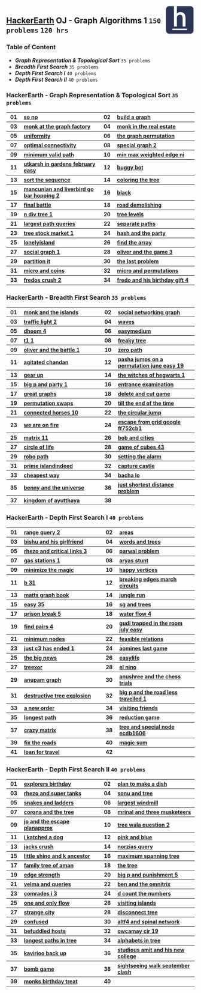<img align="right" width="80" src="/logos/hackerearth.jpg">

## [HackerEarth](https://hackerearth.com/) OJ - Graph Algorithms 1 `150 problems` `120 hrs`

### Table of Content

- ***Graph Representation & Topological Sort***        `35 problems`
- ***Breadth First Search***                           `35 problems`
- ***Depth First Search I***                           `40 problems`
- ***Depth First Search II***                          `40 problems`

### HackerEarth - Graph Representation & Topological Sort `35 problems`

<table>
    <tbody>
        <tr>
            <th align="center" width="50px">01</th><th align="left" width="550px"><a href="https://www.hackerearth.com/practice/algorithms/graphs/graph-representation/practice-problems/algorithm/so-np-c559f406/">so np</a></th>
            <th align="center" width="50px">02</th><th align="left" width="550px"><a href="https://www.hackerearth.com/practice/algorithms/graphs/graph-representation/practice-problems/algorithm/build-a-graph-5f5c6b4a/">build a graph</a></th>
        </tr>
        <tr>
            <th align="center" width="50px">03</th><th align="left" width="550px"><a href="https://www.hackerearth.com/practice/algorithms/graphs/graph-representation/practice-problems/algorithm/monk-at-the-graph-factory/">monk at the graph factory</a></th>
            <th align="center" width="50px">04</th><th align="left" width="550px"><a href="https://www.hackerearth.com/practice/algorithms/graphs/graph-representation/practice-problems/algorithm/monk-in-the-real-estate/">monk in the real estate</a></th>
        </tr>
        <tr>
            <th align="center" width="50px">05</th><th align="left" width="550px"><a href="https://www.hackerearth.com/practice/algorithms/graphs/graph-representation/practice-problems/algorithm/uniformity-794d7bdc/">uniformity</a></th>
            <th align="center" width="50px">06</th><th align="left" width="550px"><a href="https://www.hackerearth.com/practice/algorithms/graphs/graph-representation/practice-problems/approximate/the-graph-permutation-be0db3d3/">the graph permutation</a></th>
        </tr>
        <tr>
            <th align="center" width="50px">07</th><th align="left" width="550px"><a href="https://www.hackerearth.com/practice/algorithms/graphs/graph-representation/practice-problems/algorithm/optimal-connectivity-c6ae79ca/">optimal connectivity</a></th>
            <th align="center" width="50px">08</th><th align="left" width="550px"><a href="https://www.hackerearth.com/practice/algorithms/graphs/graph-representation/practice-problems/algorithm/special-graph-2-3b2bf33c/">special graph 2</a></th>
        </tr>
        <tr>
            <th align="center" width="50px">09</th><th align="left" width="550px"><a href="https://www.hackerearth.com/practice/algorithms/graphs/graph-representation/practice-problems/algorithm/minimum-valid-path-3dc5bd03/">minimum valid path</a></th>
            <th align="center" width="50px">10</th><th align="left" width="550px"><a href="https://www.hackerearth.com/practice/algorithms/graphs/graph-representation/practice-problems/algorithm/min-max-weighted-edge-ni-f211b5cb/">min max weighted edge ni</a></th>
        </tr>
        <tr>
            <th align="center" width="50px">11</th><th align="left" width="550px"><a href="https://www.hackerearth.com/practice/algorithms/graphs/graph-representation/practice-problems/algorithm/utkarsh-in-gardens-february-easy/">utkarsh in gardens february easy</a></th>
            <th align="center" width="50px">12</th><th align="left" width="550px"><a href="https://www.hackerearth.com/practice/algorithms/graphs/graph-representation/practice-problems/algorithm/buggy-bot-d8f6eb53/">buggy bot</a></th>
        </tr>
        <tr>
            <th align="center" width="50px">13</th><th align="left" width="550px"><a href="https://www.hackerearth.com/practice/algorithms/graphs/graph-representation/practice-problems/algorithm/sort-the-sequence-d77d8f67/">sort the sequence</a></th>
            <th align="center" width="50px">14</th><th align="left" width="550px"><a href="https://www.hackerearth.com/practice/algorithms/graphs/graph-representation/practice-problems/algorithm/coloring-the-tree-7e8a557a/">coloring the tree</a></th>
        </tr>
        <tr>
            <th align="center" width="50px">15</th><th align="left" width="550px"><a href="https://www.hackerearth.com/practice/algorithms/graphs/graph-representation/practice-problems/algorithm/mancunian-and-liverbird-go-bar-hopping-2/">mancunian and liverbird go bar hopping 2</a></th>
            <th align="center" width="50px">16</th><th align="left" width="550px"><a href="https://www.hackerearth.com/practice/algorithms/graphs/graph-representation/practice-problems/algorithm/black-707332fc/">black</a></th>
        </tr>
        <tr>
            <th align="center" width="50px">17</th><th align="left" width="550px"><a href="https://www.hackerearth.com/practice/algorithms/graphs/graph-representation/practice-problems/algorithm/final-battle/">final battle</a></th>
            <th align="center" width="50px">18</th><th align="left" width="550px"><a href="https://www.hackerearth.com/practice/algorithms/graphs/graph-representation/practice-problems/algorithm/road-demolishing/">road demolishing</a></th>
        </tr>
        <tr>
            <th align="center" width="50px">19</th><th align="left" width="550px"><a href="https://www.hackerearth.com/practice/algorithms/graphs/graph-representation/practice-problems/algorithm/n-div-tree-1/">n div tree 1</a></th>
            <th align="center" width="50px">20</th><th align="left" width="550px"><a href="https://www.hackerearth.com/practice/algorithms/graphs/graph-representation/practice-problems/algorithm/tree-levels-a6d06fe1/">tree levels</a></th>
        </tr>
        <tr>
            <th align="center" width="50px">21</th><th align="left" width="550px"><a href="https://www.hackerearth.com/practice/algorithms/graphs/graph-representation/practice-problems/algorithm/largest-path-queries-86ba3f71/">largest path queries</a></th>
            <th align="center" width="50px">22</th><th align="left" width="550px"><a href="https://www.hackerearth.com/practice/algorithms/graphs/graph-representation/practice-problems/algorithm/separate-paths-2638c0fa/">separate paths</a></th>
        </tr>
        <tr>
            <th align="center" width="50px">23</th><th align="left" width="550px"><a href="https://www.hackerearth.com/practice/algorithms/graphs/graph-representation/practice-problems/algorithm/tree-stock-market-1-9872b56f/">tree stock market 1</a></th>
            <th align="center" width="50px">24</th><th align="left" width="550px"><a href="https://www.hackerearth.com/practice/algorithms/graphs/graph-representation/practice-problems/algorithm/hash-and-the-party-353f1555/">hash and the party</a></th>
        </tr>
        <tr>
            <th align="center" width="50px">25</th><th align="left" width="550px"><a href="https://www.hackerearth.com/practice/algorithms/graphs/topological-sort/practice-problems/algorithm/lonelyisland-49054110/">lonelyisland</a></th>
            <th align="center" width="50px">26</th><th align="left" width="550px"><a href="https://www.hackerearth.com/practice/algorithms/graphs/topological-sort/practice-problems/algorithm/find-the-array-616201fd/">find the array</a></th>
        </tr>
        <tr>
            <th align="center" width="50px">27</th><th align="left" width="550px"><a href="https://www.hackerearth.com/practice/algorithms/graphs/topological-sort/practice-problems/algorithm/social-graph-1-ac58bbdf/">social graph 1</a></th>
            <th align="center" width="50px">28</th><th align="left" width="550px"><a href="https://www.hackerearth.com/practice/algorithms/graphs/topological-sort/practice-problems/algorithm/oliver-and-the-game-3/">oliver and the game 3</a></th>
        </tr>
        <tr>
            <th align="center" width="50px">29</th><th align="left" width="550px"><a href="https://www.hackerearth.com/practice/algorithms/graphs/topological-sort/practice-problems/algorithm/partition-it-4cc63265/">partition it</a></th>
            <th align="center" width="50px">30</th><th align="left" width="550px"><a href="https://www.hackerearth.com/practice/algorithms/graphs/topological-sort/practice-problems/algorithm/the-last-problem-a090512e/">the last problem</a></th>
        </tr>
        <tr>
            <th align="center" width="50px">31</th><th align="left" width="550px"><a href="https://www.hackerearth.com/practice/algorithms/graphs/hamiltonian-path/practice-problems/algorithm/micro-and-coins/">micro and coins</a></th>
            <th align="center" width="50px">32</th><th align="left" width="550px"><a href="https://www.hackerearth.com/practice/algorithms/graphs/hamiltonian-path/practice-problems/algorithm/micro-and-permutations/">micro and permutations</a></th>
        </tr>
        <tr>
            <th align="center" width="50px">33</th><th align="left" width="550px"><a href="https://www.hackerearth.com/practice/algorithms/graphs/hamiltonian-path/practice-problems/algorithm/fredos-crush-2/">fredos crush 2</a></th>
            <th align="center" width="50px">34</th><th align="left" width="550px"><a href="https://www.hackerearth.com/practice/algorithms/graphs/hamiltonian-path/practice-problems/algorithm/fredo-and-his-birthday-gift-4/">fredo and his birthday gift 4</a></th>
        </tr>
    </tbody>
</table>

### HackerEarth - Breadth First Search `35 problems`

<table>
    <tbody>
        <tr>
            <th align="center" width="50px">01</th><th align="left" width="550px"><a href="https://www.hackerearth.com/practice/algorithms/graphs/breadth-first-search/practice-problems/algorithm/monk-and-the-islands/">monk and the islands</a></th>
            <th align="center" width="50px">02</th><th align="left" width="550px"><a href="https://www.hackerearth.com/practice/algorithms/graphs/breadth-first-search/practice-problems/algorithm/social-networking-graph/">social networking graph</a></th>
        </tr>
        <tr>
            <th align="center" width="50px">03</th><th align="left" width="550px"><a href="https://www.hackerearth.com/practice/algorithms/graphs/breadth-first-search/practice-problems/algorithm/traffic-light-2-ee27ba45/">traffic light 2</a></th>
            <th align="center" width="50px">04</th><th align="left" width="550px"><a href="https://www.hackerearth.com/practice/algorithms/graphs/breadth-first-search/practice-problems/algorithm/waves-b18625d7/">waves</a></th>
        </tr>
        <tr>
            <th align="center" width="50px">05</th><th align="left" width="550px"><a href="https://www.hackerearth.com/practice/algorithms/graphs/breadth-first-search/practice-problems/algorithm/dhoom-4/">dhoom 4</a></th>
            <th align="center" width="50px">06</th><th align="left" width="550px"><a href="https://www.hackerearth.com/practice/algorithms/graphs/breadth-first-search/practice-problems/algorithm/easymedium/">easymedium</a></th>
        </tr>
        <tr>
            <th align="center" width="50px">07</th><th align="left" width="550px"><a href="https://www.hackerearth.com/practice/algorithms/graphs/breadth-first-search/practice-problems/algorithm/t1-1-6064aa64/">t1 1</a></th>
            <th align="center" width="50px">08</th><th align="left" width="550px"><a href="https://www.hackerearth.com/practice/algorithms/graphs/breadth-first-search/practice-problems/algorithm/freaky-tree/">freaky tree</a></th>
        </tr>
        <tr>
            <th align="center" width="50px">09</th><th align="left" width="550px"><a href="https://www.hackerearth.com/practice/algorithms/graphs/breadth-first-search/practice-problems/algorithm/oliver-and-the-battle-1/">oliver and the battle 1</a></th>
            <th align="center" width="50px">10</th><th align="left" width="550px"><a href="https://www.hackerearth.com/practice/algorithms/graphs/breadth-first-search/practice-problems/algorithm/zero-path-a7d370fd/">zero path</a></th>
        </tr>
        <tr>
            <th align="center" width="50px">11</th><th align="left" width="550px"><a href="https://www.hackerearth.com/practice/algorithms/graphs/breadth-first-search/practice-problems/algorithm/agitated-chandan/">agitated chandan</a></th>
            <th align="center" width="50px">12</th><th align="left" width="550px"><a href="https://www.hackerearth.com/practice/algorithms/graphs/breadth-first-search/practice-problems/algorithm/pasha-jumps-on-a-permutation-june-easy-19-9e608b68/">pasha jumps on a permutation june easy 19</a></th>
        </tr>
        <tr>
            <th align="center" width="50px">13</th><th align="left" width="550px"><a href="https://www.hackerearth.com/practice/algorithms/graphs/breadth-first-search/practice-problems/algorithm/gear-up-fa635535/">gear up</a></th>
            <th align="center" width="50px">14</th><th align="left" width="550px"><a href="https://www.hackerearth.com/practice/algorithms/graphs/breadth-first-search/practice-problems/algorithm/the-witches-of-hegwarts-1/">the witches of hegwarts 1</a></th>
        </tr>
        <tr>
            <th align="center" width="50px">15</th><th align="left" width="550px"><a href="https://www.hackerearth.com/practice/algorithms/graphs/breadth-first-search/practice-problems/algorithm/big-p-and-party-1/">big p and party 1</a></th>
            <th align="center" width="50px">16</th><th align="left" width="550px"><a href="https://www.hackerearth.com/practice/algorithms/graphs/breadth-first-search/practice-problems/algorithm/entrance-examination-01e4a1b9/">entrance examination</a></th>
        </tr>
        <tr>
            <th align="center" width="50px">17</th><th align="left" width="550px"><a href="https://www.hackerearth.com/practice/algorithms/graphs/breadth-first-search/practice-problems/algorithm/great-graphs-afc1a343/">great graphs</a></th>
            <th align="center" width="50px">18</th><th align="left" width="550px"><a href="https://www.hackerearth.com/practice/algorithms/graphs/breadth-first-search/practice-problems/algorithm/delete-and-cut-game-91969de1/">delete and cut game</a></th>
        </tr>
        <tr>
            <th align="center" width="50px">19</th><th align="left" width="550px"><a href="https://www.hackerearth.com/practice/algorithms/graphs/breadth-first-search/practice-problems/algorithm/permutation-swaps/">permutation swaps</a></th>
            <th align="center" width="50px">20</th><th align="left" width="550px"><a href="https://www.hackerearth.com/practice/algorithms/graphs/breadth-first-search/practice-problems/algorithm/till-the-end-of-the-time-d73ba7d1/">till the end of the time</a></th>
        </tr>
        <tr>
            <th align="center" width="50px">21</th><th align="left" width="550px"><a href="https://www.hackerearth.com/practice/algorithms/graphs/breadth-first-search/practice-problems/algorithm/connected-horses-10/">connected horses 10</a></th>
            <th align="center" width="50px">22</th><th align="left" width="550px"><a href="https://www.hackerearth.com/practice/algorithms/graphs/breadth-first-search/practice-problems/algorithm/the-circular-jump-9515a45c/">the circular jump</a></th>
        </tr>
        <tr>
            <th align="center" width="50px">23</th><th align="left" width="550px"><a href="https://www.hackerearth.com/practice/algorithms/graphs/breadth-first-search/practice-problems/algorithm/we-are-on-fire/">we are on fire</a></th>
            <th align="center" width="50px">24</th><th align="left" width="550px"><a href="https://www.hackerearth.com/practice/algorithms/graphs/breadth-first-search/practice-problems/algorithm/escape-from-grid-google-ff752cb1/">escape from grid google ff752cb1</a></th>
        </tr>
        <tr>
            <th align="center" width="50px">25</th><th align="left" width="550px"><a href="https://www.hackerearth.com/practice/algorithms/graphs/breadth-first-search/practice-problems/algorithm/matrix-11-f80d341e/">matrix 11</a></th>
            <th align="center" width="50px">26</th><th align="left" width="550px"><a href="https://www.hackerearth.com/practice/algorithms/graphs/breadth-first-search/practice-problems/algorithm/bob-and-cities-dfc06921/">bob and cities</a></th>
        </tr>
        <tr>
            <th align="center" width="50px">27</th><th align="left" width="550px"><a href="https://www.hackerearth.com/practice/algorithms/graphs/breadth-first-search/practice-problems/algorithm/circle-of-life-7fbfc7ac/">circle of life</a></th>
            <th align="center" width="50px">28</th><th align="left" width="550px"><a href="https://www.hackerearth.com/practice/algorithms/graphs/breadth-first-search/practice-problems/algorithm/game-of-cubes-43/">game of cubes 43</a></th>
        </tr>
        <tr>
            <th align="center" width="50px">29</th><th align="left" width="550px"><a href="https://www.hackerearth.com/practice/algorithms/graphs/breadth-first-search/practice-problems/algorithm/robo-path-78511fb1/">robo path</a></th>
            <th align="center" width="50px">30</th><th align="left" width="550px"><a href="https://www.hackerearth.com/practice/algorithms/graphs/breadth-first-search/practice-problems/algorithm/setting-the-alarm/">setting the alarm</a></th>
        </tr>
        <tr>
            <th align="center" width="50px">31</th><th align="left" width="550px"><a href="https://www.hackerearth.com/practice/algorithms/graphs/breadth-first-search/practice-problems/approximate/prime-islandindeed-d7a30488/">prime islandindeed</a></th>
            <th align="center" width="50px">32</th><th align="left" width="550px"><a href="https://www.hackerearth.com/practice/algorithms/graphs/breadth-first-search/practice-problems/algorithm/capture-castle/">capture castle</a></th>
        </tr>
        <tr>
            <th align="center" width="50px">33</th><th align="left" width="550px"><a href="https://www.hackerearth.com/practice/algorithms/graphs/breadth-first-search/practice-problems/algorithm/cheapest-way/">cheapest way</a></th>
            <th align="center" width="50px">34</th><th align="left" width="550px"><a href="https://www.hackerearth.com/practice/algorithms/graphs/breadth-first-search/practice-problems/algorithm/bacha-lo/">bacha lo</a></th>
        </tr>
        <tr>
            <th align="center" width="50px">35</th><th align="left" width="550px"><a href="https://www.hackerearth.com/practice/algorithms/graphs/breadth-first-search/practice-problems/algorithm/benny-and-the-universe/">benny and the universe</a></th>
            <th align="center" width="50px">36</th><th align="left" width="550px"><a href="https://www.hackerearth.com/practice/algorithms/graphs/breadth-first-search/practice-problems/algorithm/just-shortest-distance-problem/">just shortest distance problem</a></th>
        </tr>
        <tr>
            <th align="center" width="50px">37</th><th align="left" width="550px"><a href="https://www.hackerearth.com/practice/algorithms/graphs/breadth-first-search/practice-problems/algorithm/kingdom-of-ayutthaya/">kingdom of ayutthaya</a></th>
            <th align="center" width="50px">38</th><th align="left" width="550px"><a href=""></a></th>
        </tr>
    </tbody>
</table>

### HackerEarth - Depth First Search I `40 problems`

<table>
    <tbody>
        <tr>
            <th align="center" width="50px">01</th><th align="left" width="550px"><a href="https://www.hackerearth.com/practice/algorithms/graphs/depth-first-search/practice-problems/algorithm/range-query-2/">range query 2</a></th>
            <th align="center" width="50px">02</th><th align="left" width="550px"><a href="https://www.hackerearth.com/practice/algorithms/graphs/depth-first-search/practice-problems/algorithm/areas-0475fb6e/">areas</a></th>
        </tr>
        <tr>
            <th align="center" width="50px">03</th><th align="left" width="550px"><a href="https://www.hackerearth.com/practice/algorithms/graphs/depth-first-search/practice-problems/algorithm/bishu-and-his-girlfriend/">bishu and his girlfriend</a></th>
            <th align="center" width="50px">04</th><th align="left" width="550px"><a href="https://www.hackerearth.com/practice/algorithms/graphs/depth-first-search/practice-problems/algorithm/words-and-trees-f9ef202c/">words and trees</a></th>
        </tr>
        <tr>
            <th align="center" width="50px">05</th><th align="left" width="550px"><a href="https://www.hackerearth.com/practice/algorithms/graphs/depth-first-search/practice-problems/algorithm/rhezo-and-critical-links-3/">rhezo and critical links 3</a></th>
            <th align="center" width="50px">06</th><th align="left" width="550px"><a href="https://www.hackerearth.com/practice/algorithms/graphs/depth-first-search/practice-problems/algorithm/parwal-problem/">parwal problem</a></th>
        </tr>
        <tr>
            <th align="center" width="50px">07</th><th align="left" width="550px"><a href="https://www.hackerearth.com/practice/algorithms/graphs/depth-first-search/practice-problems/algorithm/gas-stations-1/">gas stations 1</a></th>
            <th align="center" width="50px">08</th><th align="left" width="550px"><a href="https://www.hackerearth.com/practice/algorithms/graphs/depth-first-search/practice-problems/algorithm/aryas-stunt-63b3da17/">aryas stunt</a></th>
        </tr>
        <tr>
            <th align="center" width="50px">09</th><th align="left" width="550px"><a href="https://www.hackerearth.com/practice/algorithms/graphs/depth-first-search/practice-problems/algorithm/minimize-the-magic-05a3986c/">minimize the magic</a></th>
            <th align="center" width="50px">10</th><th align="left" width="550px"><a href="https://www.hackerearth.com/practice/algorithms/graphs/depth-first-search/practice-problems/algorithm/happy-vertices/">happy vertices</a></th>
        </tr>
        <tr>
            <th align="center" width="50px">11</th><th align="left" width="550px"><a href="https://www.hackerearth.com/practice/algorithms/graphs/depth-first-search/practice-problems/algorithm/b-31/">b 31</a></th>
            <th align="center" width="50px">12</th><th align="left" width="550px"><a href="https://www.hackerearth.com/practice/algorithms/graphs/depth-first-search/practice-problems/algorithm/breaking-edges-march-circuits-ca482e2a/">breaking edges march circuits</a></th>
        </tr>
        <tr>
            <th align="center" width="50px">13</th><th align="left" width="550px"><a href="https://www.hackerearth.com/practice/algorithms/graphs/depth-first-search/practice-problems/algorithm/matts-graph-book/">matts graph book</a></th>
            <th align="center" width="50px">14</th><th align="left" width="550px"><a href="https://www.hackerearth.com/practice/algorithms/graphs/depth-first-search/practice-problems/algorithm/jungle-run/">jungle run</a></th>
        </tr>
        <tr>
            <th align="center" width="50px">15</th><th align="left" width="550px"><a href="https://www.hackerearth.com/practice/algorithms/graphs/depth-first-search/practice-problems/algorithm/easy-35/">easy 35</a></th>
            <th align="center" width="50px">16</th><th align="left" width="550px"><a href="https://www.hackerearth.com/practice/algorithms/graphs/depth-first-search/practice-problems/algorithm/sg-and-trees/">sg and trees</a></th>
        </tr>
        <tr>
            <th align="center" width="50px">17</th><th align="left" width="550px"><a href="https://www.hackerearth.com/practice/algorithms/graphs/depth-first-search/practice-problems/algorithm/prison-break-5/">prison break 5</a></th>
            <th align="center" width="50px">18</th><th align="left" width="550px"><a href="https://www.hackerearth.com/practice/algorithms/graphs/depth-first-search/practice-problems/algorithm/water-flow-4-38cea6c6/">water flow 4</a></th>
        </tr>
        <tr>
            <th align="center" width="50px">19</th><th align="left" width="550px"><a href="https://www.hackerearth.com/practice/algorithms/graphs/depth-first-search/practice-problems/algorithm/find-pairs-4-699bc085/">find pairs 4</a></th>
            <th align="center" width="50px">20</th><th align="left" width="550px"><a href="https://www.hackerearth.com/practice/algorithms/graphs/depth-first-search/practice-problems/algorithm/gudi-trapped-in-the-room-july-easy/">gudi trapped in the room july easy</a></th>
        </tr>
        <tr>
            <th align="center" width="50px">21</th><th align="left" width="550px"><a href="https://www.hackerearth.com/practice/algorithms/graphs/depth-first-search/practice-problems/algorithm/minimum-nodes-e023e51e/">minimum nodes</a></th>
            <th align="center" width="50px">22</th><th align="left" width="550px"><a href="https://www.hackerearth.com/practice/algorithms/graphs/depth-first-search/practice-problems/algorithm/feasible-relations/">feasible relations</a></th>
        </tr>
        <tr>
            <th align="center" width="50px">23</th><th align="left" width="550px"><a href="https://www.hackerearth.com/practice/algorithms/graphs/depth-first-search/practice-problems/algorithm/just-c3-has-ended-1/">just c3 has ended 1</a></th>
            <th align="center" width="50px">24</th><th align="left" width="550px"><a href="https://www.hackerearth.com/practice/algorithms/graphs/depth-first-search/practice-problems/algorithm/aomines-last-game-d9a0f34d/">aomines last game</a></th>
        </tr>
        <tr>
            <th align="center" width="50px">25</th><th align="left" width="550px"><a href="https://www.hackerearth.com/practice/algorithms/graphs/depth-first-search/practice-problems/algorithm/the-big-news-64c8dcee/">the big news</a></th>
            <th align="center" width="50px">26</th><th align="left" width="550px"><a href="https://www.hackerearth.com/practice/algorithms/graphs/depth-first-search/practice-problems/algorithm/easylife/">easylife</a></th>
        </tr>
        <tr>
            <th align="center" width="50px">27</th><th align="left" width="550px"><a href="https://www.hackerearth.com/practice/algorithms/graphs/depth-first-search/practice-problems/algorithm/treexor/">treexor</a></th>
            <th align="center" width="50px">28</th><th align="left" width="550px"><a href="https://www.hackerearth.com/practice/algorithms/graphs/depth-first-search/practice-problems/algorithm/el-nino/">el nino</a></th>
        </tr>
        <tr>
            <th align="center" width="50px">29</th><th align="left" width="550px"><a href="https://www.hackerearth.com/practice/algorithms/graphs/depth-first-search/practice-problems/algorithm/anupam-graph/">anupam graph</a></th>
            <th align="center" width="50px">30</th><th align="left" width="550px"><a href="https://www.hackerearth.com/practice/algorithms/graphs/depth-first-search/practice-problems/algorithm/anushree-and-the-chess-trials-f65a7811/">anushree and the chess trials</a></th>
        </tr>
        <tr>
            <th align="center" width="50px">31</th><th align="left" width="550px"><a href="https://www.hackerearth.com/practice/algorithms/graphs/depth-first-search/practice-problems/algorithm/destructive-tree-explosion-45170564/">destructive tree explosion</a></th>
            <th align="center" width="50px">32</th><th align="left" width="550px"><a href="https://www.hackerearth.com/practice/algorithms/graphs/depth-first-search/practice-problems/algorithm/big-p-and-the-road-less-travelled-1/">big p and the road less travelled 1</a></th>
        </tr>
        <tr>
            <th align="center" width="50px">33</th><th align="left" width="550px"><a href="https://www.hackerearth.com/practice/algorithms/graphs/depth-first-search/practice-problems/algorithm/a-new-order/">a new order</a></th>
            <th align="center" width="50px">34</th><th align="left" width="550px"><a href="https://www.hackerearth.com/practice/algorithms/graphs/depth-first-search/practice-problems/algorithm/visiting-friends-9f10e4c8/">visiting friends</a></th>
        </tr>
        <tr>
            <th align="center" width="50px">35</th><th align="left" width="550px"><a href="https://www.hackerearth.com/practice/algorithms/graphs/depth-first-search/practice-problems/algorithm/longest-path-fecb5ecc/">longest path</a></th>
            <th align="center" width="50px">36</th><th align="left" width="550px"><a href="https://www.hackerearth.com/practice/algorithms/graphs/depth-first-search/practice-problems/algorithm/reduction-game-56c3c092/">reduction game</a></th>
        </tr>
        <tr>
            <th align="center" width="50px">37</th><th align="left" width="550px"><a href="https://www.hackerearth.com/practice/algorithms/graphs/depth-first-search/practice-problems/algorithm/crazy-matrix/">crazy matrix</a></th>
            <th align="center" width="50px">38</th><th align="left" width="550px"><a href="https://www.hackerearth.com/practice/algorithms/graphs/depth-first-search/practice-problems/algorithm/tree-and-special-node-ecdb1606/">tree and special node ecdb1606</a></th>
        </tr>
        <tr>
            <th align="center" width="50px">39</th><th align="left" width="550px"><a href="https://www.hackerearth.com/practice/algorithms/graphs/depth-first-search/practice-problems/algorithm/fix-the-roads/">fix the roads</a></th>
            <th align="center" width="50px">40</th><th align="left" width="550px"><a href="https://www.hackerearth.com/practice/algorithms/graphs/depth-first-search/practice-problems/algorithm/magic-sum/">magic sum</a></th>
        </tr>
        <tr>
            <th align="center" width="50px">41</th><th align="left" width="550px"><a href="https://www.hackerearth.com/practice/algorithms/graphs/depth-first-search/practice-problems/algorithm/loan-for-travel-24cf67a1/">loan for travel</a></th>
            <th align="center" width="50px">42</th><th align="left" width="550px"><a href=""></a></th>
        </tr>
    </tbody>
</table>

### HackerEarth - Depth First Search II `40 problems`

<table>
    <tbody>
        <tr>
            <th align="center" width="50px">01</th><th align="left" width="550px"><a href="https://www.hackerearth.com/practice/algorithms/graphs/depth-first-search/practice-problems/algorithm/explorers-birthday/">explorers birthday</a></th>
            <th align="center" width="50px">02</th><th align="left" width="550px"><a href="https://www.hackerearth.com/practice/algorithms/graphs/depth-first-search/practice-problems/algorithm/plan-to-make-a-dish-23553bf3/">plan to make a dish</a></th>
        </tr>
        <tr>
            <th align="center" width="50px">03</th><th align="left" width="550px"><a href="https://www.hackerearth.com/practice/algorithms/graphs/depth-first-search/practice-problems/algorithm/rhezo-and-super-tanks-a5a3a2f1/">rhezo and super tanks</a></th>
            <th align="center" width="50px">04</th><th align="left" width="550px"><a href="https://www.hackerearth.com/practice/algorithms/graphs/depth-first-search/practice-problems/algorithm/sonu-and-tree-49d999cf/">sonu and tree</a></th>
        </tr>
        <tr>
            <th align="center" width="50px">05</th><th align="left" width="550px"><a href="https://www.hackerearth.com/practice/algorithms/graphs/depth-first-search/practice-problems/algorithm/snakes-and-ladders-8f64d050/">snakes and ladders</a></th>
            <th align="center" width="50px">06</th><th align="left" width="550px"><a href="https://www.hackerearth.com/practice/algorithms/graphs/depth-first-search/practice-problems/algorithm/largest-windmill/">largest windmill</a></th>
        </tr>
        <tr>
            <th align="center" width="50px">07</th><th align="left" width="550px"><a href="https://www.hackerearth.com/practice/algorithms/graphs/depth-first-search/practice-problems/algorithm/corona-and-the-tree/">corona and the tree</a></th>
            <th align="center" width="50px">08</th><th align="left" width="550px"><a href="https://www.hackerearth.com/practice/algorithms/graphs/depth-first-search/practice-problems/algorithm/mrinal-and-three-musketeers-128f4c52/">mrinal and three musketeers</a></th>
        </tr>
        <tr>
            <th align="center" width="50px">09</th><th align="left" width="550px"><a href="https://www.hackerearth.com/practice/algorithms/graphs/depth-first-search/practice-problems/approximate/jp-and-the-escape-planapprox/">jp and the escape planapprox</a></th>
            <th align="center" width="50px">10</th><th align="left" width="550px"><a href="https://www.hackerearth.com/practice/algorithms/graphs/depth-first-search/practice-problems/algorithm/tree-wala-question-2/">tree wala question 2</a></th>
        </tr>
        <tr>
            <th align="center" width="50px">11</th><th align="left" width="550px"><a href="https://www.hackerearth.com/practice/algorithms/graphs/depth-first-search/practice-problems/algorithm/i-katched-a-dog/">i katched a dog</a></th>
            <th align="center" width="50px">12</th><th align="left" width="550px"><a href="https://www.hackerearth.com/practice/algorithms/graphs/depth-first-search/practice-problems/algorithm/pink-and-blue/">pink and blue</a></th>
        </tr>
        <tr>
            <th align="center" width="50px">13</th><th align="left" width="550px"><a href="https://www.hackerearth.com/practice/algorithms/graphs/depth-first-search/practice-problems/algorithm/jacks-crush/">jacks crush</a></th>
            <th align="center" width="50px">14</th><th align="left" width="550px"><a href="https://www.hackerearth.com/practice/algorithms/graphs/depth-first-search/practice-problems/algorithm/norzias-query/">norzias query</a></th>
        </tr>
        <tr>
            <th align="center" width="50px">15</th><th align="left" width="550px"><a href="https://www.hackerearth.com/practice/algorithms/graphs/depth-first-search/practice-problems/algorithm/little-shino-and-k-ancestor-57fdef57/">little shino and k ancestor</a></th>
            <th align="center" width="50px">16</th><th align="left" width="550px"><a href="https://www.hackerearth.com/practice/algorithms/graphs/depth-first-search/practice-problems/algorithm/maximum-spanning-tree/">maximum spanning tree</a></th>
        </tr>
        <tr>
            <th align="center" width="50px">17</th><th align="left" width="550px"><a href="https://www.hackerearth.com/practice/algorithms/graphs/depth-first-search/practice-problems/algorithm/family-tree-of-aman-f2e011b3/">family tree of aman</a></th>
            <th align="center" width="50px">18</th><th align="left" width="550px"><a href="https://www.hackerearth.com/practice/algorithms/graphs/depth-first-search/practice-problems/algorithm/the-tree/">the tree</a></th>
        </tr>
        <tr>
            <th align="center" width="50px">19</th><th align="left" width="550px"><a href="https://www.hackerearth.com/practice/algorithms/graphs/depth-first-search/practice-problems/algorithm/edge-strength-67ff0bae/">edge strength</a></th>
            <th align="center" width="50px">20</th><th align="left" width="550px"><a href="https://www.hackerearth.com/practice/algorithms/graphs/depth-first-search/practice-problems/algorithm/big-p-and-punishment-5/">big p and punishment 5</a></th>
        </tr>
        <tr>
            <th align="center" width="50px">21</th><th align="left" width="550px"><a href="https://www.hackerearth.com/practice/algorithms/graphs/depth-first-search/practice-problems/algorithm/velma-and-queries/">velma and queries</a></th>
            <th align="center" width="50px">22</th><th align="left" width="550px"><a href="https://www.hackerearth.com/practice/algorithms/graphs/depth-first-search/practice-problems/algorithm/ben-and-the-omnitrix/">ben and the omnitrix</a></th>
        </tr>
        <tr>
            <th align="center" width="50px">23</th><th align="left" width="550px"><a href="https://www.hackerearth.com/practice/algorithms/graphs/depth-first-search/practice-problems/algorithm/comrades-i-3/">comrades i 3</a></th>
            <th align="center" width="50px">24</th><th align="left" width="550px"><a href="https://www.hackerearth.com/practice/algorithms/graphs/depth-first-search/practice-problems/algorithm/d-count-the-numbers/">d count the numbers</a></th>
        </tr>
        <tr>
            <th align="center" width="50px">25</th><th align="left" width="550px"><a href="https://www.hackerearth.com/practice/algorithms/graphs/depth-first-search/practice-problems/algorithm/one-and-only-flow-740e0808/">one and only flow</a></th>
            <th align="center" width="50px">26</th><th align="left" width="550px"><a href="https://www.hackerearth.com/practice/algorithms/graphs/depth-first-search/practice-problems/algorithm/visiting-islands/">visiting islands</a></th>
        </tr>
        <tr>
            <th align="center" width="50px">27</th><th align="left" width="550px"><a href="https://www.hackerearth.com/practice/algorithms/graphs/depth-first-search/practice-problems/algorithm/strange-city-ea5f4994/">strange city</a></th>
            <th align="center" width="50px">28</th><th align="left" width="550px"><a href="https://www.hackerearth.com/practice/algorithms/graphs/depth-first-search/practice-problems/algorithm/disconnect-tree-1dfe3ce6-f92d2568/">disconnect tree</a></th>
        </tr>
        <tr>
            <th align="center" width="50px">29</th><th align="left" width="550px"><a href="https://www.hackerearth.com/practice/algorithms/graphs/depth-first-search/practice-problems/approximate/confused/">confused</a></th>
            <th align="center" width="50px">30</th><th align="left" width="550px"><a href="https://www.hackerearth.com/practice/algorithms/graphs/depth-first-search/practice-problems/algorithm/altf4-and-spinal-network/">altf4 and spinal network</a></th>
        </tr>
        <tr>
            <th align="center" width="50px">31</th><th align="left" width="550px"><a href="https://www.hackerearth.com/practice/algorithms/graphs/depth-first-search/practice-problems/algorithm/befuddled-hosts/">befuddled hosts</a></th>
            <th align="center" width="50px">32</th><th align="left" width="550px"><a href="https://www.hackerearth.com/practice/algorithms/graphs/depth-first-search/practice-problems/algorithm/owcamay-cir-19-acc1798b/">owcamay cir 19</a></th>
        </tr>
        <tr>
            <th align="center" width="50px">33</th><th align="left" width="550px"><a href="https://www.hackerearth.com/practice/algorithms/graphs/depth-first-search/practice-problems/algorithm/longest-paths-in-tree/">longest paths in tree</a></th>
            <th align="center" width="50px">34</th><th align="left" width="550px"><a href="https://www.hackerearth.com/practice/algorithms/graphs/depth-first-search/practice-problems/algorithm/alphabets-in-tree/">alphabets in tree</a></th>
        </tr>
        <tr>
            <th align="center" width="50px">35</th><th align="left" width="550px"><a href="https://www.hackerearth.com/practice/algorithms/graphs/depth-first-search/practice-problems/algorithm/kavirioo-back-up-754d2621/">kavirioo back up</a></th>
            <th align="center" width="50px">36</th><th align="left" width="550px"><a href="https://www.hackerearth.com/practice/algorithms/graphs/depth-first-search/practice-problems/algorithm/studious-amit-and-his-new-college/">studious amit and his new college</a></th>
        </tr>
        <tr>
            <th align="center" width="50px">37</th><th align="left" width="550px"><a href="https://www.hackerearth.com/practice/algorithms/graphs/depth-first-search/practice-problems/algorithm/bomb-game-13ebde2d/">bomb game</a></th>
            <th align="center" width="50px">38</th><th align="left" width="550px"><a href="https://www.hackerearth.com/practice/algorithms/graphs/depth-first-search/practice-problems/algorithm/sightseeing-walk-september-clash/">sightseeing walk september clash</a></th>
        </tr>
        <tr>
            <th align="center" width="50px">39</th><th align="left" width="550px"><a href="https://www.hackerearth.com/practice/algorithms/graphs/depth-first-search/practice-problems/algorithm/monks-birthday-treat/">monks birthday treat</a></th>
            <th align="center" width="50px">40</th><th align="left" width="550px"><a href=""></a></th>
        </tr>
    </tbody>
</table>
